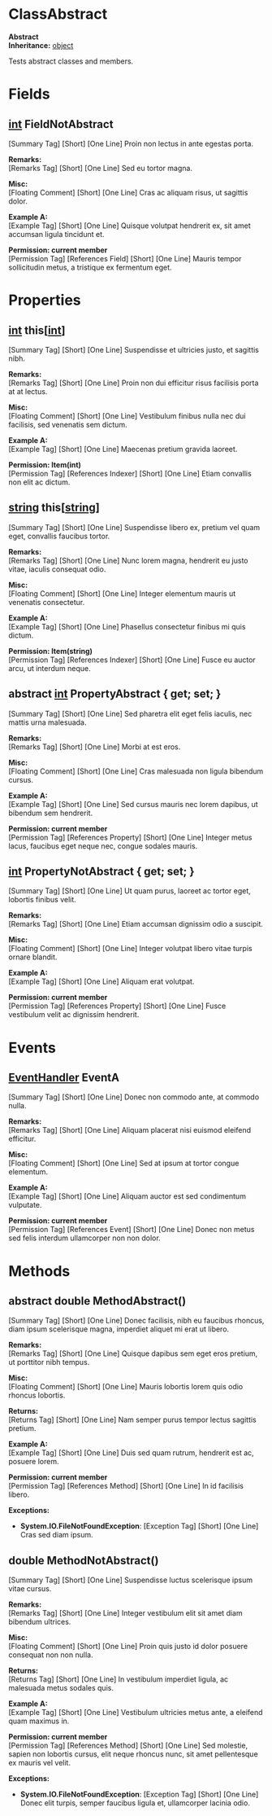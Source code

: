 # ClassAbstract

**Abstract**  
**Inheritance:** [object](https://docs.microsoft.com/en-us/dotnet/api/system.object)  
  
Tests abstract classes and members.  
  
  

# Fields

## [int](https://docs.microsoft.com/en-us/dotnet/api/system.int32) FieldNotAbstract

[Summary Tag] [Short] [One Line] Proin non lectus in ante egestas porta.  
  
  
**Remarks:**  
[Remarks Tag] [Short] [One Line] Sed eu tortor magna.  
  
  
**Misc:**  
[Floating Comment] [Short] [One Line] Cras ac aliquam risus, ut sagittis dolor.  
  
**Example A:**  
[Example Tag] [Short] [One Line] Quisque volutpat hendrerit ex, sit amet accumsan ligula tincidunt et.  
  
  
**Permission: current member**  
[Permission Tag] [References Field] [Short] [One Line] Mauris tempor sollicitudin metus, a tristique ex fermentum eget.  
  
  

# Properties

## [int](https://docs.microsoft.com/en-us/dotnet/api/system.int32) this[[int](https://docs.microsoft.com/en-us/dotnet/api/system.int32)]

[Summary Tag] [Short] [One Line] Suspendisse et ultricies justo, et sagittis nibh.  
  
  
**Remarks:**  
[Remarks Tag] [Short] [One Line] Proin non dui efficitur risus facilisis porta at at lectus.  
  
  
**Misc:**  
[Floating Comment] [Short] [One Line] Vestibulum finibus nulla nec dui facilisis, sed venenatis sem dictum.  
  
**Example A:**  
[Example Tag] [Short] [One Line] Maecenas pretium gravida laoreet.  
  
  
**Permission: Item(int)**  
[Permission Tag] [References Indexer] [Short] [One Line] Etiam convallis non elit ac dictum.  
  
  

## [string](https://docs.microsoft.com/en-us/dotnet/api/system.string) this[[string](https://docs.microsoft.com/en-us/dotnet/api/system.string)]

[Summary Tag] [Short] [One Line] Suspendisse libero ex, pretium vel quam eget, convallis faucibus tortor.  
  
  
**Remarks:**  
[Remarks Tag] [Short] [One Line] Nunc lorem magna, hendrerit eu justo vitae, iaculis consequat odio.  
  
  
**Misc:**  
[Floating Comment] [Short] [One Line] Integer elementum mauris ut venenatis consectetur.  
  
**Example A:**  
[Example Tag] [Short] [One Line] Phasellus consectetur finibus mi quis dictum.  
  
  
**Permission: Item(string)**  
[Permission Tag] [References Indexer] [Short] [One Line] Fusce eu auctor arcu, ut interdum neque.  
  
  

## abstract [int](https://docs.microsoft.com/en-us/dotnet/api/system.int32) PropertyAbstract { get; set; }

[Summary Tag] [Short] [One Line] Sed pharetra elit eget felis iaculis, nec mattis urna malesuada.  
  
  
**Remarks:**  
[Remarks Tag] [Short] [One Line] Morbi at est eros.  
  
  
**Misc:**  
[Floating Comment] [Short] [One Line] Cras malesuada non ligula bibendum cursus.  
  
**Example A:**  
[Example Tag] [Short] [One Line] Sed cursus mauris nec lorem dapibus, ut bibendum sem hendrerit.  
  
  
**Permission: current member**  
[Permission Tag] [References Property] [Short] [One Line] Integer metus lacus, faucibus eget neque nec, congue sodales mauris.  
  
  

## [int](https://docs.microsoft.com/en-us/dotnet/api/system.int32) PropertyNotAbstract { get; set; }

[Summary Tag] [Short] [One Line] Ut quam purus, laoreet ac tortor eget, lobortis finibus velit.  
  
  
**Remarks:**  
[Remarks Tag] [Short] [One Line] Etiam accumsan dignissim odio a suscipit.  
  
  
**Misc:**  
[Floating Comment] [Short] [One Line] Integer volutpat libero vitae turpis ornare blandit.  
  
**Example A:**  
[Example Tag] [Short] [One Line] Aliquam erat volutpat.  
  
  
**Permission: current member**  
[Permission Tag] [References Property] [Short] [One Line] Fusce vestibulum velit ac dignissim hendrerit.  
  
  

# Events

## [EventHandler](https://docs.microsoft.com/en-us/dotnet/api/system.eventhandler) EventA

[Summary Tag] [Short] [One Line] Donec non commodo ante, at commodo nulla.  
  
  
**Remarks:**  
[Remarks Tag] [Short] [One Line] Aliquam placerat nisi euismod eleifend efficitur.  
  
  
**Misc:**  
[Floating Comment] [Short] [One Line] Sed at ipsum at tortor congue elementum.  
  
**Example A:**  
[Example Tag] [Short] [One Line] Aliquam auctor est sed condimentum vulputate.  
  
  
**Permission: current member**  
[Permission Tag] [References Event] [Short] [One Line] Donec non metus sed felis interdum ullamcorper non non dolor.  
  
  

# Methods

## abstract double MethodAbstract()

[Summary Tag] [Short] [One Line] Donec facilisis, nibh eu faucibus rhoncus, diam ipsum scelerisque magna, imperdiet aliquet mi erat ut libero.  
  
  
**Remarks:**  
[Remarks Tag] [Short] [One Line] Quisque dapibus sem eget eros pretium, ut porttitor nibh tempus.  
  
  
**Misc:**  
[Floating Comment] [Short] [One Line] Mauris lobortis lorem quis odio rhoncus lobortis.  
  
**Returns:**  
[Returns Tag] [Short] [One Line] Nam semper purus tempor lectus sagittis pretium.  
  
  
**Example A:**  
[Example Tag] [Short] [One Line] Duis sed quam rutrum, hendrerit est ac, posuere lorem.  
  
  
**Permission: current member**  
[Permission Tag] [References Method] [Short] [One Line] In id facilisis libero.  
  
  
**Exceptions:**  
* **System.IO.FileNotFoundException**: [Exception Tag] [Short] [One Line] Cras sed diam ipsum.  

  

## double MethodNotAbstract()

[Summary Tag] [Short] [One Line] Suspendisse luctus scelerisque ipsum vitae cursus.  
  
  
**Remarks:**  
[Remarks Tag] [Short] [One Line] Integer vestibulum elit sit amet diam bibendum ultrices.  
  
  
**Misc:**  
[Floating Comment] [Short] [One Line] Proin quis justo id dolor posuere consequat non non nulla.  
  
**Returns:**  
[Returns Tag] [Short] [One Line] In vestibulum imperdiet ligula, ac malesuada metus sodales quis.  
  
  
**Example A:**  
[Example Tag] [Short] [One Line] Vestibulum ultricies metus ante, a eleifend quam maximus in.  
  
  
**Permission: current member**  
[Permission Tag] [References Method] [Short] [One Line] Sed molestie, sapien non lobortis cursus, elit neque rhoncus nunc, sit amet pellentesque ex mauris vel velit.  
  
  
**Exceptions:**  
* **System.IO.FileNotFoundException**: [Exception Tag] [Short] [One Line] Donec elit turpis, semper faucibus ligula et, ullamcorper lacinia odio.  

  

